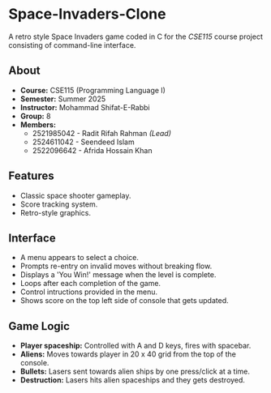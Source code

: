 # Space-Invaders-Clone

A retro style Space Invaders game coded in C for the *CSE115* course project consisting of command-line interface.

## About

- **Course:** CSE115 (Programming Language I)
- **Semester:** Summer 2025
- **Instructor:** Mohammad Shifat-E-Rabbi
- **Group:** 8
- **Members:**
  - 2521985042 - Radit Rifah Rahman *(Lead)*
  - 2524611042 - Seendeed Islam
  - 2522096642 - Afrida Hossain Khan
  
 
## Features

  - Classic space shooter gameplay.
  - Score tracking system.
  - Retro-style graphics.

## Interface 
  - A menu appears to select a choice.
  - Prompts re-entry on invalid moves without breaking flow.
  - Displays a 'You Win!' message when the level is complete.
  - Loops after each completion of the game.
  - Control intructions provided in the menu. 
  - Shows score on the top left side of console that gets updated. 


## Game Logic
   
 - **Player spaceship:** Controlled with A and D keys, fires with spacebar.
 - **Aliens:** Moves towards player in 20 x 40 grid from the top of the console.
 - **Bullets:** Lasers sent towards alien ships by one press/click at a time.
 - **Destruction:** Lasers hits alien spaceships and they gets destroyed.  
